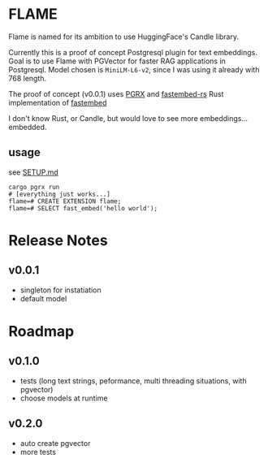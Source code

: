 # FLAME

Flame is named for its ambition to use HuggingFace's Candle library.

Currently this is a proof of concept Postgresql plugin for text embeddings.
Goal is to use Flame with PGVector for faster RAG applications in Postgresql.
Model chosen is  `MiniLM-L6-v2`, since I was using it already with 768 length.

The proof of concept (v0.0.1) uses [PGRX](https://github.com/pgcentralfoundation/pgrx) and [fastembed-rs](https://github.com/Anush008/fastembed-rs) Rust implementation of [fastembed](https://github.com/qdrant/fastembed)

I don't know Rust, or Candle, but would love to see more embeddings... embedded.

## usage

see [SETUP.md](./SETUP.md)

    cargo pgrx run
    # [everything just works...]
    flame=# CREATE EXTENSION flame;
    flame=# SELECT fast_embed('hello world');

# Release Notes

## v0.0.1

- singleton for instatiation
- default model

# Roadmap

## v0.1.0

- tests (long text strings, peformance, multi threading situations, with pgvector)
- choose models at runtime

## v0.2.0

- auto create pgvector
- more tests


